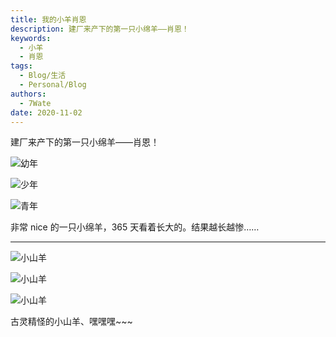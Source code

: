 ```yaml
---
title: 我的小羊肖恩
description: 建厂来产下的第一只小绵羊——肖恩！
keywords:
  - 小羊
  - 肖恩
tags:
  - Blog/生活
  - Personal/Blog
authors:
  - 7Wate
date: 2020-11-02
---
```


建厂来产下的第一只小绵羊——肖恩！

![幼年](https://static.7wate.com/img/2020/11/02/247bc3f3c36c0.jpg)

![少年](https://static.7wate.com/img/2020/11/02/1ce3cc6d88aab.jpg)

![青年](https://static.7wate.com/img/2020/11/02/806d528300262.jpg)

非常 nice 的一只小绵羊，365 天看着长大的。结果越长越惨……

---

![小山羊](https://static.7wate.com/img/2020/12/27/2e61382f98b33.jpg)

![小山羊](https://static.7wate.com/img/2020/12/27/6067045da2d57.jpg)

![小山羊](https://static.7wate.com/img/2020/12/27/75ad41bd9da3b.jpg)

古灵精怪的小山羊、嘿嘿嘿~~~

